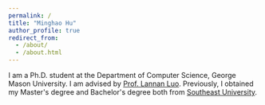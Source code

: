 ```yaml
---
permalink: /
title: "Minghao Hu"
author_profile: true
redirect_from: 
  - /about/
  - /about.html
---
```


I am a Ph.D. student at the Department of Computer Science, George Mason University. I am advised by [Prof. Lannan Luo](https://lannan.github.io/). Previously, I obtained my Master's degree and Bachelor's degree both from [Southeast University](https://www.seu.edu.cn/). 

